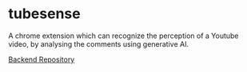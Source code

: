 # tubesense

A chrome extension which can recognize the perception of a Youtube video, by analysing the comments using generative AI.

[Backend Repository](https://github.com/Madhawa97/tubesense-python-api)
